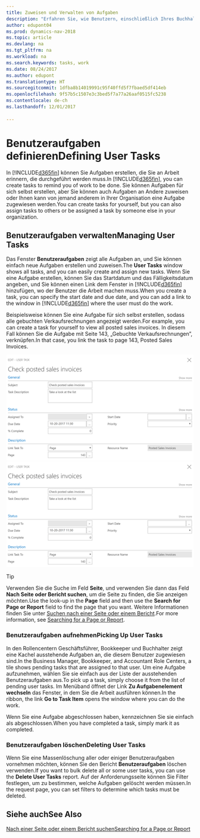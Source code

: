 ```yaml
---
title: Zuweisen und Verwalten von Aufgaben
description: "Erfahren Sie, wie Benutzern, einschließlich Ihres Buchhalters, Aufgaben in Dynamics NAV zugewiesen werden"
author: edupont04
ms.prod: dynamics-nav-2018
ms.topic: article
ms.devlang: na
ms.tgt_pltfrm: na
ms.workload: na
ms.search.keywords: tasks, work
ms.date: 08/24/2017
ms.author: edupont
ms.translationtype: HT
ms.sourcegitcommit: 1dfba8b14019991c95f40ffd5f7fbaed5df414eb
ms.openlocfilehash: 9f57b5c1507e3c3bed5f7a77a26aaf0515fc5238
ms.contentlocale: de-ch
ms.lasthandoff: 12/01/2017

---
```

# <a name="defining-user-tasks"></a><span data-ttu-id="ba6f5-103">Benutzeraufgaben definieren</span><span class="sxs-lookup"><span data-stu-id="ba6f5-103">Defining User Tasks</span></span>
<span data-ttu-id="ba6f5-104">In [!INCLUDE[d365fin](includes/d365fin_md.md)] können Sie Aufgaben erstellen, die Sie an Arbeit erinnern, die durchgeführt werden muss.</span><span class="sxs-lookup"><span data-stu-id="ba6f5-104">In [!INCLUDE[d365fin](includes/d365fin_md.md)], you can create tasks to remind you of work to be done.</span></span> <span data-ttu-id="ba6f5-105">Sie können Aufgaben für sich selbst erstellen, aber Sie können auch Aufgaben an Andere zuweisen oder Ihnen kann von jemand anderem in Ihrer Organisation eine Aufgabe zugewiesen werden.</span><span class="sxs-lookup"><span data-stu-id="ba6f5-105">You can create tasks for yourself, but you can also assign tasks to others or be assigned a task by someone else in your organization.</span></span>  

## <a name="managing-user-tasks"></a><span data-ttu-id="ba6f5-106">Benutzeraufgaben verwalten</span><span class="sxs-lookup"><span data-stu-id="ba6f5-106">Managing User Tasks</span></span>
<span data-ttu-id="ba6f5-107">Das Fenster **Benutzeraufgaben** zeigt alle Aufgaben an, und Sie können einfach neue Aufgaben erstellen und zuweisen.</span><span class="sxs-lookup"><span data-stu-id="ba6f5-107">The **User Tasks** window shows all tasks, and you can easily create and assign new tasks.</span></span> <span data-ttu-id="ba6f5-108">Wenn Sie eine Aufgabe erstellen, können Sie das Startdatum und das Fälligkeitsdatum angeben, und Sie können einen Link dem Fenster in [!INCLUDE[d365fin](includes/d365fin_md.md)] hinzufügen, wo der Benutzer die Arbeit machen muss.</span><span class="sxs-lookup"><span data-stu-id="ba6f5-108">When you create a task, you can specify the start date and due date, and you can add a link to the window in [!INCLUDE[d365fin](includes/d365fin_md.md)] where the user must do the work.</span></span>  

<span data-ttu-id="ba6f5-109">Beispielsweise können Sie eine Aufgabe für sich selbst erstellen, sodass alle gebuchten Verkaufsrechnungen angezeigt werden.</span><span class="sxs-lookup"><span data-stu-id="ba6f5-109">For example, you can create a task for yourself to view all posted sales invoices.</span></span> <span data-ttu-id="ba6f5-110">In diesem Fall können Sie die Aufgabe mit Seite 143, „Gebuchte Verkaufsrechnungen”, verknüpfen.</span><span class="sxs-lookup"><span data-stu-id="ba6f5-110">In that case, you link the task to page 143, Posted Sales Invoices.</span></span>  

<span data-ttu-id="ba6f5-111">![Beispiel einer Benutzeraufgabe](media/across-user-tasks/sample-user-task.png "Beispiel einer Benutzeraufgabe")</span><span class="sxs-lookup"><span data-stu-id="ba6f5-111">![Example of a User Task](media/across-user-tasks/sample-user-task.png "Example of a user task")</span></span>

> [!TIP]  
>  <span data-ttu-id="ba6f5-112">Verwenden Sie die Suche im Feld **Seite**, und verwenden Sie dann das Feld **Nach Seite oder Bericht suchen**, um die Seite zu finden, die Sie anzeigen möchten.</span><span class="sxs-lookup"><span data-stu-id="ba6f5-112">Use the look-up in the **Page** field and then use the **Search for Page or Report** field to find the page that you want.</span></span> <span data-ttu-id="ba6f5-113">Weitere Informationen finden Sie unter [Suchen nach einer Seite oder einem Bericht](ui-search.md).</span><span class="sxs-lookup"><span data-stu-id="ba6f5-113">For more information, see [Searching for a Page or Report](ui-search.md).</span></span>  

### <a name="picking-up-user-tasks"></a><span data-ttu-id="ba6f5-114">Benutzeraufgaben aufnehmen</span><span class="sxs-lookup"><span data-stu-id="ba6f5-114">Picking Up User Tasks</span></span>
<span data-ttu-id="ba6f5-115">In den Rollencentern Geschäftsführer, Bookkeeper und Buchhalter zeigt eine Kachel ausstehende Aufgaben an, die diesem Benutzer zugewiesen sind.</span><span class="sxs-lookup"><span data-stu-id="ba6f5-115">In the Business Manager, Bookkeeper, and Accountant Role Centers, a tile shows pending tasks that are assigned to that user.</span></span> <span data-ttu-id="ba6f5-116">Um eine Aufgabe aufzunehmen, wählen Sie sie einfach aus der Liste der ausstehenden Benutzeraufgaben aus.</span><span class="sxs-lookup"><span data-stu-id="ba6f5-116">To pick up a task, simply choose it from the list of pending user tasks.</span></span> <span data-ttu-id="ba6f5-117">Im Menüband öffnet der Link **Zu Aufgabenelement wechseln** das Fenster, in dem Sie die Arbeit ausführen können.</span><span class="sxs-lookup"><span data-stu-id="ba6f5-117">In the ribbon, the link **Go to Task Item** opens the window where you can do the work.</span></span>  

<span data-ttu-id="ba6f5-118">Wenn Sie eine Aufgabe abgeschlossen haben, kennzeichnen Sie sie einfach als abgeschlossen.</span><span class="sxs-lookup"><span data-stu-id="ba6f5-118">When you have completed a task, simply mark it as completed.</span></span>  

### <a name="deleting-user-tasks"></a><span data-ttu-id="ba6f5-119">Benutzeraufgaben löschen</span><span class="sxs-lookup"><span data-stu-id="ba6f5-119">Deleting User Tasks</span></span>
<span data-ttu-id="ba6f5-120">Wenn Sie eine Massenlöschung aller oder einiger Benutzeraufgaben vornehmen möchten, können Sie den Bericht **Benutzeraufgaben** löschen verwenden.</span><span class="sxs-lookup"><span data-stu-id="ba6f5-120">If you want to bulk delete all or some user tasks, you can use the **Delete User Tasks** report.</span></span> <span data-ttu-id="ba6f5-121">Auf der Anforderungsseite können Sie Filter festlegen, um zu bestimmen, welche Aufgaben gelöscht werden müssen.</span><span class="sxs-lookup"><span data-stu-id="ba6f5-121">In the request page, you can set filters to determine which tasks must be deleted.</span></span>  

## <a name="see-also"></a><span data-ttu-id="ba6f5-122">Siehe auch</span><span class="sxs-lookup"><span data-stu-id="ba6f5-122">See Also</span></span>
[<span data-ttu-id="ba6f5-123">Nach einer Seite oder einem Bericht suchen</span><span class="sxs-lookup"><span data-stu-id="ba6f5-123">Searching for a Page or Report</span></span>](ui-search.md)  

